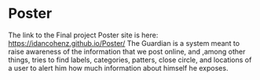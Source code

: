 # Poster
The link to the Final project Poster site is here:  https://idancohenz.github.io/Poster/
The Guardian is a system meant to raise awareness of the information that we post online, and ,among other things,
tries to find labels, categories, patters, close circle, and locations of a user to alert him how much information about himself he exposes.
